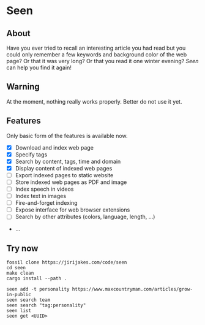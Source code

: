 # Seen

## About

Have you ever tried to recall an interesting article you had read but you could only remember a few keywords
and background color of the web page? Or that it was very long? Or that you read it one winter evening?
*Seen* can help you find it again!

## Warning

At the moment, nothing really works properly. Better do not use it yet.

## Features

Only basic form of the features is available now.

 - [X] Download and index web page
 - [X] Specify tags
 - [X] Search by content, tags, time and domain
 - [X] Display content of indexed web pages
 - [ ] Export indexed pages to static website
 - [ ] Store indexed web pages as PDF and image
 - [ ] Index speech in videos
 - [ ] Index text in images
 - [ ] Fire-and-forget indexing
 - [ ] Expose interface for web browser extensions
 - [ ] Search by other attributes (colors, language, length, …)
 - …

## Try now

```
fossil clone https://jirijakes.com/code/seen
cd seen
make clean
cargo install --path .
```

```
seen add -t personality https://www.maxcountryman.com/articles/grow-in-public
seen search team
seen search "tag:personality"
seen list
seen get <UUID>
```
